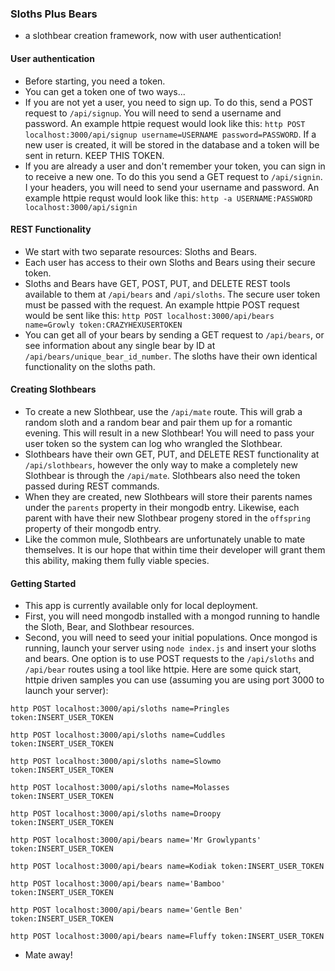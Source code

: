 ### Sloths Plus Bears
* a slothbear creation framework, now with user authentication!

#### User authentication
* Before starting, you need a token.
* You can get a token one of two ways...
* If you are not yet a user, you need to sign up.  To do this, send a POST request to `/api/signup`.  You will need to send a username and password.  An example httpie request would look like this: `http POST localhost:3000/api/signup username=USERNAME password=PASSWORD`.  If a new user is created, it will be stored in the database and a token will be sent in return.  KEEP THIS TOKEN.
* If you are already a user and don't remember your token, you can sign in to receive a new one.  To do this you send a GET request to `/api/signin`.  I your headers, you will need to send your username and password.  An example httpie requst would look like this: `http -a USERNAME:PASSWORD localhost:3000/api/signin`

#### REST Functionality
* We start with two separate resources: Sloths and Bears.
* Each user has access to their own Sloths and Bears using their secure token.
* Sloths and Bears have GET, POST, PUT, and DELETE REST tools available to them at `/api/bears` and `/api/sloths`.  The secure user token must be passed with the request.  An example httpie POST request would be sent like this: `http POST localhost:3000/api/bears name=Growly token:CRAZYHEXUSERTOKEN`
* You can get all of your bears by sending a GET request to `/api/bears`, or see information about any single bear by ID at `/api/bears/unique_bear_id_number`.  The sloths have their own identical functionality on the sloths path.

#### Creating Slothbears
* To create a new Slothbear, use the `/api/mate` route.  This will grab a random sloth and a random bear and pair them up for a romantic evening.  This will result in a new Slothbear!  You will need to pass your user token so the system can log who wrangled the Slothbear.
* Slothbears have their own GET, PUT, and DELETE REST functionality at `/api/slothbears`, however the only way to make a completely new Slothbear is through the `/api/mate`.  Slothbears also need the token passed during REST commands.
* When they are created, new Slothbears will store their parents names under the `parents` property in their mongodb entry.  Likewise, each parent with have their new Slothbear progeny stored in the `offspring` property of their mongodb entry.
* Like the common mule, Slothbears are unfortunately unable to mate themselves.  It is our hope that within time their developer will grant them this ability, making them fully viable species.

#### Getting Started
* This app is currently available only for local deployment.
* First, you will need mongodb installed with a mongod running to handle the Sloth, Bear, and Slothbear resources.
* Second, you will need to seed your initial populations.  Once mongod is running, launch your server using `node index.js` and insert your sloths and bears. One option is to use POST requests to the `/api/sloths` and `/api/bear` routes using a tool like httpie.  Here are some quick start, httpie driven samples you can use (assuming you are using port 3000 to launch your server):
```
http POST localhost:3000/api/sloths name=Pringles token:INSERT_USER_TOKEN
```
```
http POST localhost:3000/api/sloths name=Cuddles token:INSERT_USER_TOKEN
```
```
http POST localhost:3000/api/sloths name=Slowmo token:INSERT_USER_TOKEN
```
```
http POST localhost:3000/api/sloths name=Molasses token:INSERT_USER_TOKEN
```
```
http POST localhost:3000/api/sloths name=Droopy token:INSERT_USER_TOKEN
```
```
http POST localhost:3000/api/bears name='Mr Growlypants' token:INSERT_USER_TOKEN
```
```
http POST localhost:3000/api/bears name=Kodiak token:INSERT_USER_TOKEN
```
```
http POST localhost:3000/api/bears name='Bamboo' token:INSERT_USER_TOKEN
```
```
http POST localhost:3000/api/bears name='Gentle Ben' token:INSERT_USER_TOKEN
```
```
http POST localhost:3000/api/bears name=Fluffy token:INSERT_USER_TOKEN
```
* Mate away!
